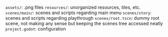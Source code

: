 `assets/`: .png files
`resources/`: unorganized resources, tiles, etc.
`scenes/main/`: scenes and scripts regarding main menu
`scenes/story`: scenes and scripts regarding playthrough
`scenes/root.tscn`: dummy root scene, not making any sense but keeping the scenes tree accessed neatly
`project.godot`: configuration

